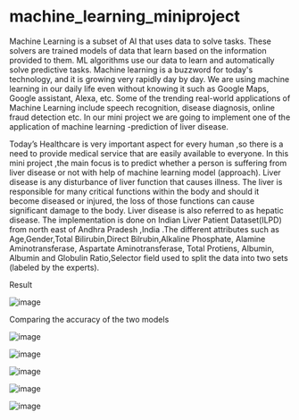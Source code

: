 # machine_learning_miniproject

Machine Learning is a subset of AI that uses data to solve tasks. These solvers are trained models of data that learn based on the information provided to them. ML algorithms use our data to learn and automatically solve predictive tasks. Machine learning is a buzzword for today's technology, and it is growing very rapidly day by day. We are using machine learning in our daily life even without knowing it such as Google Maps, Google assistant, Alexa, etc. Some of the trending real-world applications of Machine Learning include  speech recognition, disease diagnosis,  online fraud detection etc. In our  mini project we   are going to implement  one of the application of machine learning -prediction of liver disease.


Today’s Healthcare is very important aspect for every human ,so there is a need to provide medical service that are easily available to everyone. 
In this mini project ,the main focus is to predict whether a person is suffering from liver disease or not with help of machine learning model (approach).
Liver disease is any disturbance of liver function that causes illness. The liver is responsible for many critical functions within the body and should it become diseased or injured, the loss of those functions can cause significant damage to the body. Liver disease is also referred to as hepatic disease.
The implementation is done on Indian Liver Patient Dataset(ILPD) from north east of Andhra Pradesh ,India .The different attributes such as Age,Gender,Total Bilirubin,Direct Bilrubin,Alkaline Phosphate,  Alamine Aminotransferase, Aspartate Aminotransferase, Total Protiens, Albumin, Albumin and Globulin Ratio,Selector field used to split the data into two sets (labeled by the experts).

Result

![image](https://user-images.githubusercontent.com/69346963/120816677-9a41a580-c56e-11eb-846e-64729a0ae431.png)

Comparing the accuracy of the two models

![image](https://user-images.githubusercontent.com/69346963/120823714-530ae300-c575-11eb-93b5-a7005e88ab79.png)

![image](https://user-images.githubusercontent.com/69346963/120825400-fb6d7700-c576-11eb-883b-0b955c7004bc.png)

![image](https://user-images.githubusercontent.com/69346963/120825518-193adc00-c577-11eb-81e1-b1b69f60ba99.png)



![image](https://user-images.githubusercontent.com/69346963/120823778-6a49d080-c575-11eb-9bad-900bdef9b5ab.png)

![image](https://user-images.githubusercontent.com/69346963/120823844-7a61b000-c575-11eb-9b38-bbfe86342b46.png)

